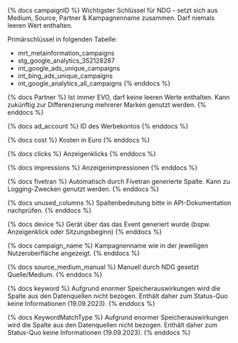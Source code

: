 {% docs campaignID %}
Wichtigster Schlüssel für NDG - setzt sich aus Medium, Source, Partner & Kampagnenname zusammen. Darf niemals leeren Wert enthalten.

Primärschlüssel in folgenden Tabelle:
- mrt_metainformation_campaigns
- stg_google_analytics_352128287
- int_google_ads_unique_campaigns
- int_bing_ads_unique_campaigns
- int_google_analytics_all_campaigns
{% enddocs %}

{% docs Partner %}
Ist immer EVO, darf keine leeren Werte enthalten. Kann zukünftig zur Differenzierung mehrerer Marken genutzt werden.
{% enddocs %}

{% docs ad_account %}
ID des Werbekontos
{% enddocs %}

{% docs cost %}
Kosten in Euro
{% enddocs %}

{% docs clicks %}
Anzeigenklicks
{% enddocs %}

{% docs impressions %}
Anzeigenimpressionen
{% enddocs %}

{% docs fivetran %}
Automatisch durch Fivetran generierte Spalte. Kann zu Logging-Zwecken genutzt werden.
{% enddocs %}

{% docs unused_columns %}
Spaltenbedeutung bitte in API-Dokumentation nachprüfen.
{% enddocs %}

{% docs device %}
Gerät über das das Event generiert wurde (bspw. Anzeigenklick oder Sitzungsbeginn)
{% enddocs %}

{% docs campaign_name %}
Kampagnenname wie in der jeweiligen Nutzeroberfläche angezeigt.
{% enddocs %}

{% docs source_medium_manual %}
Manuell durch NDG gesetzt Quelle/Medium.
{% enddocs %}

{% docs keyword %}
Aufgrund enormer Speicherauswirkungen wird die Spalte aus den Datenquellen nicht bezogen. Enthält daher zum Status-Quo keine Informationen (19.09.2023).
{% enddocs %}

{% docs KeywordMatchType %}
Aufgrund enormer Speicherauswirkungen wird die Spalte aus den Datenquellen nicht bezogen. Enthält daher zum Status-Quo keine Informationen (19.09.2023).
{% enddocs %}